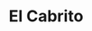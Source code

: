 ---
title: "El Cabrito"
url: /guacara/el-cabrito-el-cabrito-via-variante-yagua/
shop: Eisenwaren
---